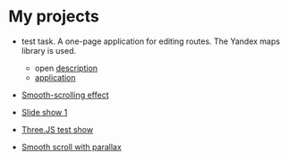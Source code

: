 # My projects

- test task. A one-page application for editing routes. The Yandex maps library is used.
	- open [description](https://github.com/Vlad-Pischaeff/my-resume/blob/main/qt-js.pdf)
	- [application](https://vlad-pischaeff.github.io/ymaps-react-ee/)

- [Smooth-scrolling effect](https://vlad-pischaeff.github.io/smooth-scroll/)

- [Slide show 1](https://vlad-pischaeff.github.io/image-effect-1/)

- [Three.JS test show](https://vlad-pischaeff.github.io/image-effect-2/)

- [Smooth scroll with parallax](https://vlad-pischaeff.github.io/smooth-scroll-parallax/)